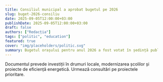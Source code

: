 ```yaml
---
title: Consiliul municipal a aprobat bugetul pe 2026
slug: buget-2026-consiliu
date: 2025-09-05T12:00:00+03:00
publishDate: 2025-09-05T12:00:00+03:00
draft: false
authors: ["Redacția"]
tags: ["politic", "education"]
featured: true
cover: "img/placeholders/politic.svg"
summary: Bugetul orașului pentru anul 2026 a fost votat în ședință publică; accent pe infrastructură și educație.
---
```


Documentul prevede investiții în drumuri locale, modernizarea școlilor și proiecte de eficiență energetică. Urmează consultări pe proiectele prioritare.
